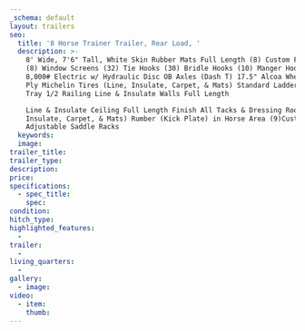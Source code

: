 ```yaml
---
_schema: default
layout: trailers
seo:
  title: '8 Horse Trainer Trailer, Rear Load, '
  description: >-
    8' Wide, 7'6" Tall, White Skin Rubber Mats Full Length (8) Custom Face Cages
    (8) Window Screens (32) Tie Hooks (30) Bridle Hooks (10) Manger Hooks Triple
    8,000# Electric w/ Hydraulic Disc OB Axles (Dash T) 17.5" Alcoa Wheels 18
    Ply Michelin Tires (Line, Insulate, Carpet, & Mats) Standard Ladder Brush
    Tray 1/2 Railing Line & Insulate Walls Full Length

    Line & Insulate Ceiling Full Length Finish All Tacks & Dressing Room (Line,
    Insulate, Carpet, & Mats) Rumber (Kick Plate) in Horse Area (9)Custom
    Adjustable Saddle Racks
  keywords:
  image:
trailer_title:
trailer_type:
description:
price:
specifications:
  - spec_title:
    spec:
condition:
hitch_type:
highlighted_features:
  -
trailer:
  -
living_quarters:
  -
gallery:
  - image:
video:
  - item:
    thumb:
---
```

